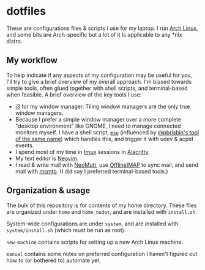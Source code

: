 # dotfiles

These are configurations files & scripts I use for my laptop. I run [Arch
Linux][], and some bits are Arch-specific but a lot of it is applicable to any
\*nix distro.

## My workflow

To help indicate if any aspects of my configuration may be useful for you, I'll
try to give a brief overview of my overall approach. I'm biased towards simple
tools, often glued together with shell scripts, and terminal-based when
feasible. A brief overview of the key tools I use:

- [i3][] for my window manager. Tiling window managers are the only true window
  managers.
- Because I prefer a simple window manager over a more complete "desktop
  environment" like GNOME, I need to manage connected monitors myself. I have a
  shell script, <code>[msu][]</code> (influenced by [@pbrisbin's tool of the same
  name][pbrisbin-msu]) which handles this, and trigger it with udev & acpid
  events.
- I spend most of my time in [tmux][] sessions in [Alacritty][].
- My text editor is [Neovim][].
- I read & write mail with [NeoMutt][], use [OfflineIMAP][] to sync mail, and
  send mail with [msmtp][]. (I did say I preferred terminal-based tools.)

[Arch Linux]: https://archlinux.org
[i3]: https://i3wm.org/
[msu]: https://github.com/wfleming/dotfiles/blob/arch-linux/home_nodot/bin/msu
[pbrisbin-msu]: https://github.com/pbrisbin/msu
[Neovim]: https://neovim.io/
[tmux]: https://github.com/tmux/tmux/wiki
[Alacritty]: https://github.com/alacritty/alacritty
[NeoMutt]: https://neomutt.org/
[OfflineIMAP]: https://www.offlineimap.org/
[msmtp]: https://marlam.de/msmtp/

## Organization & usage

The bulk of this repository is for contents of my home directory. These files
are organized under `home` and `home_nodot`, and are installed with
`install.sh`.

System-wide configurations are under `system`, and are installed with
`system/install.sh` (which must be run as root).

`new-machine` contains scripts for setting up a new Arch Linux machine.

`manual` contains some notes on preferred configuration I haven't figured out
how to (or bothered to) automate yet.
